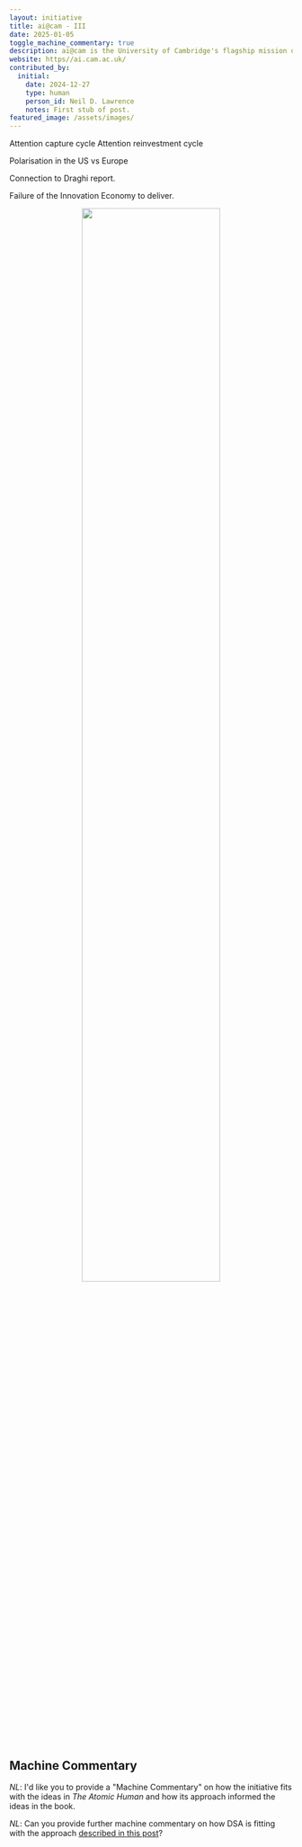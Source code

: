 ```yaml
---
layout: initiative
title: ai@cam - III
date: 2025-01-05
toggle_machine_commentary: true
description: ai@cam is the University of Cambridge's flagship mission on AI.
website: https//ai.cam.ac.uk/
contributed_by:
  initial:
    date: 2024-12-27
    type: human
    person_id: Neil D. Lawrence
    notes: First stub of post.
featured_image: /assets/images/
---
```


Attention capture cycle
Attention reinvestment cycle

Polarisation in the US vs Europe

Connection to Draghi report.

Failure of the Innovation Economy to deliver.
<center>
<image src="/assets/images/" width="70%"/>

<i></i>
</center>


<div class="machine-commentary" markdown=1>

## Machine Commentary

*NL*: I'd like you to provide a "Machine Commentary" on how the initiative fits with the ideas in *The Atomic Human* and how its approach informed the ideas in the book.


*NL*: Can you provide further machine commentary on how DSA is fitting with the approach [described in this post](/reflections/purpose-people-projects-principles-process/)?

</div>
